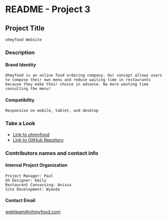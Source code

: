 # README - Project 3

## Project Title
    ohmyfood Website

### Description
#### Brand Identity
    Ohmyfood is an online food ordering company. Our concept allows users to compose their own menu and reduce waiting time in restaurants because they make their choice in advance. No more wasting time consulting the menu!
    
#### Compatibility
    Responsive on mobile, tablet, and desktop

### Take a Look
- [Link to ohmyfood](https://lip-balm.github.io/project/index.html)
- [Link to GitHub Repsitory](https://github.com/lip-balm/project/tree/project3)

### Contributors names and contact info
#### Internal Project Organization
    Project Manager: Paul
    UX Designer: Emily
    Restaurant Canvassing: Anissa
    Site Development: Wyanda
    
#### Contact Email
<webteam@ohmyfood.com>
